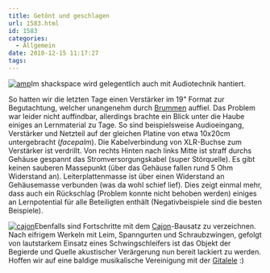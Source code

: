 ```yaml
---
title: Getönt und geschlagen
url: 1583.html
id: 1583
categories:
  - Allgemein
date: 2010-12-15 11:17:27
tags:
---
```


[![](https://blog.shackspace.de/wp-content/uploads/2010/12/amp-150x150.jpg "amp")](https://blog.shackspace.de/wp-content/uploads/2010/12/amp.jpg)Im shackspace wird gelegentlich auch mit Audiotechnik hantiert.

So hatten wir die letzten Tage einen Verstärker im 19" Format zur Begutachtung, welcher unangenehm durch [Brummen](http://de.wikipedia.org/wiki/Brummschleife) auffiel. Das Problem war leider nicht auffindbar, allerdings brachte ein Blick unter die Haube einiges an Lernmaterial zu Tage. So sind beispielsweise Audioeingang, Verstärker und Netzteil auf der gleichen Platine von etwa 10x20cm untergebracht (*facepalm*). Die Kabelverbindung von XLR-Buchse zum Verstärker ist verdrillt. Von rechts Hinten nach links Mitte ist straff durchs Gehäuse gespannt das Stromversorgungskabel (super Störquelle). Es gibt keinen sauberen Massepunkt (über das Gehäuse fallen rund 5 Ohm Widerstand an). Leiterplattenmasse ist über einen Widerstand an Gehäusemasse verbunden (was da wohl schief lief).
Dies zeigt einmal mehr, dass auch ein Rückschlag (Problem konnte nicht behoben werden) einiges an Lernpotential für alle Beteiligten enthält (Negativbeispiele sind die besten Beispiele).

[![](https://blog.shackspace.de/wp-content/uploads/2010/12/cajon-150x150.jpg "cajon")](https://blog.shackspace.de/wp-content/uploads/2010/12/cajon.jpg)Ebenfalls sind Fortschritte mit dem [Cajon](http://de.wikipedia.org/wiki/Cajon)-Bausatz zu verzeichnen. Nach eifrigem Werkeln mit Leim, Spanngurten und Schraubzwingen, gefolgt von lautstarkem Einsatz eines Schwingschleifers ist das Objekt der Begierde und Quelle akustischer Verärgerung nun bereit lackiert zu werden. Hoffen wir auf eine baldige musikalische Vereinigung mit der [Gitalele](http://de.wikipedia.org/wiki/Gitalele) :)